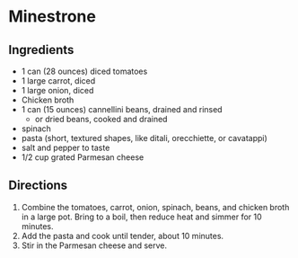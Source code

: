# Minestrone

## Ingredients

- 1 can (28 ounces) diced tomatoes
- 1 large carrot, diced
- 1 large onion, diced
- Chicken broth
- 1 can (15 ounces) cannellini beans, drained and rinsed
  - or dried beans, cooked and drained
- spinach
- pasta (short, textured shapes, like ditali, orecchiette, or cavatappi)
- salt and pepper to taste
- 1/2 cup grated Parmesan cheese

## Directions

1. Combine the tomatoes, carrot, onion, spinach, beans, and chicken broth in a large pot. Bring to a boil, then reduce heat and simmer for 10 minutes.
2. Add the pasta and cook until tender, about 10 minutes.
3. Stir in the Parmesan cheese and serve.
